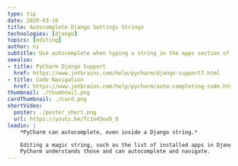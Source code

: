 ```yaml
---
type: tip
date: 2020-03-16
title: Autocomplete Django Settings Strings
technologies: [django]
topics: [editing]
author: ni
subtitle: Use autocomplete when typing a string in the apps section of your settings file.
seealso:
- title: PyCharm Django Support
  href: https://www.jetbrains.com/help/pycharm/django-support7.html
- title: Code Navigation
  href: https://www.jetbrains.com/help/pycharm/auto-completing-code.html
thumbnail: ./thumbnail.png
cardThumbnail: ./card.png
shortVideo:
  poster: ./poster_short.png
  url: https://youtu.be/Tc1n43evD_8
leadin: |
    *PyCharm can autocomplete, even inside a Django string.*    

    Editing a magic string, such as the list of installed apps in Django's `settings.py`? 
    PyCharm understands those and can autocomplete and navigate.
---
```


